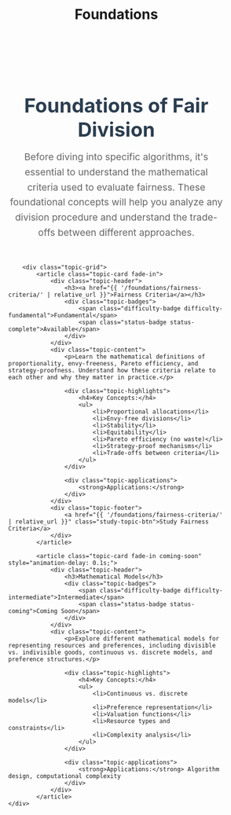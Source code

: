 ﻿---
layout: default
title: "Foundations"
permalink: /foundations/
---

<div class="foundations-index-page">
    <header class="page-header">
        <h1 class="serif">Foundations of Fair Division</h1>
        <p class="page-description">
            Before diving into specific algorithms, it's essential to understand the mathematical criteria used to evaluate fairness. These foundational concepts will help you analyze any division procedure and understand the trade-offs between different approaches.
        </p>
    </header>

        <div class="topic-grid">
            <article class="topic-card fade-in">
                <div class="topic-header">
                    <h3><a href="{{ '/foundations/fairness-criteria/' | relative_url }}">Fairness Criteria</a></h3>
                    <div class="topic-badges">
                        <span class="difficulty-badge difficulty-fundamental">Fundamental</span>
                        <span class="status-badge status-complete">Available</span>
                    </div>
                </div>
                <div class="topic-content">
                    <p>Learn the mathematical definitions of proportionality, envy-freeness, Pareto efficiency, and strategy-proofness. Understand how these criteria relate to each other and why they matter in practice.</p>
                    
                    <div class="topic-highlights">
                        <h4>Key Concepts:</h4>
                        <ul>
                            <li>Proportional allocations</li>
                            <li>Envy-free divisions</li>
                            <li>Stability</li>
                            <li>Equitability</li>
                            <li>Pareto efficiency (no waste)</li>
                            <li>Strategy-proof mechanisms</li>
                            <li>Trade-offs between criteria</li>
                        </ul>
                    </div>

                    <div class="topic-applications">
                        <strong>Applications:</strong>
                    </div>
                </div>
                <div class="topic-footer">
                    <a href="{{ '/foundations/fairness-criteria/' | relative_url }}" class="study-topic-btn">Study Fairness Criteria</a>
                </div>
            </article>

            <article class="topic-card fade-in coming-soon" style="animation-delay: 0.1s;">
                <div class="topic-header">
                    <h3>Mathematical Models</h3>
                    <div class="topic-badges">
                        <span class="difficulty-badge difficulty-intermediate">Intermediate</span>
                        <span class="status-badge status-coming">Coming Soon</span>
                    </div>
                </div>
                <div class="topic-content">
                    <p>Explore different mathematical models for representing resources and preferences, including divisible vs. indivisible goods, continuous vs. discrete models, and preference structures.</p>
                    
                    <div class="topic-highlights">
                        <h4>Key Concepts:</h4>
                        <ul>
                            <li>Continuous vs. discrete models</li>
                            <li>Preference representation</li>
                            <li>Valuation functions</li>
                            <li>Resource types and constraints</li>
                            <li>Complexity analysis</li>
                        </ul>
                    </div>

                    <div class="topic-applications">
                        <strong>Applications:</strong> Algorithm design, computational complexity
                    </div>
                </div>
            </article>
    </div>
</div>

<style>
.foundations-index-page {
    max-width: 1200px;
    margin: 0 auto;
    padding: 2rem;
}

.page-header {
    text-align: center;
    margin-bottom: 3rem;
}

.page-header h1 {
    color: #2c3e50;
    font-size: 2.5rem;
    margin-bottom: 1rem;
}

.page-description {
    font-size: 1.2rem;
    color: #666;
    max-width: 700px;
    margin: 0 auto;
    line-height: 1.6;
}

.overview-section {
    margin-bottom: 3rem;
}

.overview-section h2 {
    color: #2c3e50;
    margin-bottom: 1.5rem;
    font-size: 2rem;
}

.section-intro {
    font-size: 1.1rem;
    line-height: 1.7;
    color: #555;
    max-width: 800px;
}

.topic-grid {
    display: grid;
    grid-template-columns: repeat(auto-fit, minmax(400px, 1fr));
    gap: 2rem;
    margin: 3rem 0;
}

.topic-card {
    background: white;
    border-radius: 12px;
    box-shadow: 0 4px 12px rgba(0,0,0,0.1);
    overflow: hidden;
    transition: transform 0.2s ease, box-shadow 0.2s ease;
}

.topic-card:hover:not(.coming-soon) {
    transform: translateY(-4px);
    box-shadow: 0 8px 24px rgba(0,0,0,0.15);
}

.topic-card.coming-soon {
    opacity: 0.7;
    background: #f8f9fa;
}

.topic-header {
    padding: 1.5rem 1.5rem 1rem;
    border-bottom: 1px solid #eee;
}

.topic-header h3 {
    margin: 0 0 1rem 0;
    font-size: 1.4rem;
}

.topic-header h3 a {
    color: #2c3e50;
    text-decoration: none;
}

.topic-header h3 a:hover {
    color: #4f46e5;
}

.topic-badges {
    display: flex;
    gap: 0.5rem;
    flex-wrap: wrap;
}

.difficulty-badge, .status-badge {
    display: inline-block;
    padding: 0.25rem 0.75rem;
    border-radius: 20px;
    font-size: 0.8rem;
    font-weight: bold;
    text-transform: uppercase;
}

.difficulty-fundamental {
    background: #e3f2fd;
    color: #1565c0;
}

.difficulty-intermediate {
    background: #fff3e0;
    color: #ef6c00;
}

.difficulty-advanced {
    background: #fce4ec;
    color: #c2185b;
}

.status-complete {
    background: #e8f5e8;
    color: #2e7d32;
}

.status-coming {
    background: #fff8e1;
    color: #f57c00;
}

.topic-content {
    padding: 1.5rem;
}

.topic-highlights {
    margin: 1rem 0;
}

.topic-highlights h4 {
    margin: 0 0 0.5rem 0;
    font-size: 1rem;
    color: #555;
}

.topic-highlights ul {
    margin: 0;
    padding-left: 1rem;
    list-style: none;
}

.topic-highlights li {
    color: #666;
    font-size: 0.9rem;
    margin: 0.25rem 0;
    position: relative;
}

.topic-highlights li:before {
    content: "•";
    color: #4f46e5;
    font-weight: bold;
    position: absolute;
    left: -1rem;
}

.topic-applications {
    font-size: 0.9rem;
    color: #666;
    margin-top: 1rem;
    padding: 0.75rem;
    background: #f8f9fa;
    border-radius: 6px;
}

.topic-footer {
    padding: 1rem 1.5rem;
    border-top: 1px solid #eee;
    background: #fafafa;
}

.study-topic-btn {
    display: inline-block;
    background: linear-gradient(135deg, #4f46e5 0%, #6366f1 100%);
    color: white;
    text-decoration: none;
    padding: 0.75rem 1.5rem;
    border-radius: 6px;
    font-weight: 500;
    transition: transform 0.2s ease;
}

.study-topic-btn:hover {
    transform: scale(1.05);
    text-decoration: none;
    color: white;
}

.learning-path-section {
    margin: 4rem 0;
    background: linear-gradient(135deg, #f8fafc 0%, #ffffff 100%);
    border-radius: 12px;
    padding: 2rem;
    border: 1px solid #e1e4e8;
}

.learning-path-section h2 {
    color: #2c3e50;
    margin-bottom: 2rem;
    text-align: center;
}

.path-visualization {
    display: flex;
    flex-direction: column;
    align-items: center;
    max-width: 600px;
    margin: 0 auto;
}

.path-step {
    display: flex;
    align-items: center;
    gap: 1.5rem;
    width: 100%;
    padding: 1.5rem;
    background: white;
    border-radius: 8px;
    box-shadow: 0 2px 8px rgba(0,0,0,0.05);
    margin: 0.5rem 0;
    transition: transform 0.2s ease;
}

.path-step:not(.disabled):hover {
    transform: translateY(-2px);
    box-shadow: 0 4px 12px rgba(0,0,0,0.1);
}

.path-step.disabled {
    opacity: 0.6;
    background: #f8f9fa;
}

.step-number {
    background: linear-gradient(135deg, #4f46e5 0%, #6366f1 100%);
    color: white;
    width: 2.5rem;
    height: 2.5rem;
    border-radius: 50%;
    display: flex;
    align-items: center;
    justify-content: center;
    font-weight: bold;
    flex-shrink: 0;
}

.path-step.disabled .step-number {
    background: #9ca3af;
}

.step-content {
    flex-grow: 1;
}

.step-content h4 {
    margin: 0 0 0.5rem 0;
    color: #2c3e50;
    font-size: 1.1rem;
}

.step-content p {
    margin: 0 0 0.75rem 0;
    color: #666;
    line-height: 1.5;
}

.step-link {
    color: #4f46e5;
    text-decoration: none;
    font-weight: 500;
    font-size: 0.9rem;
}

.step-link:hover:not(.disabled) {
    color: #6366f1;
    text-decoration: none;
}

.step-link.disabled {
    color: #9ca3af;
    cursor: not-allowed;
}

.path-arrow {
    color: #4f46e5;
    font-size: 1.5rem;
    font-weight: bold;
    margin: 0.5rem 0;
}

.quick-start-section {
    margin: 4rem 0;
}

.quick-start-section h2 {
    color: #2c3e50;
    margin-bottom: 1rem;
}

.quick-start-grid {
    display: grid;
    grid-template-columns: repeat(auto-fit, minmax(280px, 1fr));
    gap: 2rem;
    margin: 2rem 0;
}

.quick-start-item {
    text-align: center;
    padding: 2rem 1rem;
    background: white;
    border-radius: 8px;
    box-shadow: 0 2px 8px rgba(0,0,0,0.05);
    transition: transform 0.2s ease;
}

.quick-start-item:hover {
    transform: translateY(-2px);
    box-shadow: 0 4px 12px rgba(0,0,0,0.1);
}

.quick-start-icon {
    font-size: 2rem;
    margin-bottom: 1rem;
}

.quick-start-item h4 {
    color: #2c3e50;
    margin-bottom: 0.75rem;
    font-size: 1.1rem;
}

.quick-start-item p {
    color: #666;
    line-height: 1.5;
    margin: 0;
}

.quick-start-item a {
    color: #4f46e5;
    text-decoration: none;
}

.quick-start-item a:hover {
    color: #6366f1;
    text-decoration: underline;
}

.why-foundations-section {
    margin: 4rem 0;
}

.why-foundations-section h2 {
    color: #2c3e50;
    margin-bottom: 2rem;
}

.why-foundations-content {
    display: grid;
    grid-template-columns: repeat(auto-fit, minmax(300px, 1fr));
    gap: 2rem;
}

.reason-item {
    padding: 1.5rem;
    background: linear-gradient(135deg, #f0fdf4 0%, #ffffff 100%);
    border-radius: 8px;
    border-left: 4px solid #10b981;
}

.reason-item h4 {
    color: #065f46;
    margin-bottom: 0.75rem;
    font-size: 1rem;
}

.reason-item p {
    color: #374151;
    line-height: 1.6;
    margin: 0;
    font-size: 0.95rem;
}

@media (max-width: 768px) {
    .foundations-index-page {
        padding: 1rem;
    }
    
    .topic-grid {
        grid-template-columns: 1fr;
    }
    
    .path-visualization {
        max-width: 100%;
    }
    
    .path-step {
        flex-direction: column;
        text-align: center;
        gap: 1rem;
    }
    
    .quick-start-grid, .why-foundations-content {
        grid-template-columns: 1fr;
    }
}
</style>